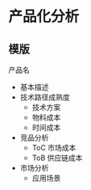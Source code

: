 # 产品化分析

## 模版

产品名

- 基本描述
- 技术路径成熟度
  - 技术方案
  - 物料成本
  - 时间成本
- 竞品分析
  - ToC 市场成本
  - ToB 供应链成本
- 市场分析
  - 应用场景

